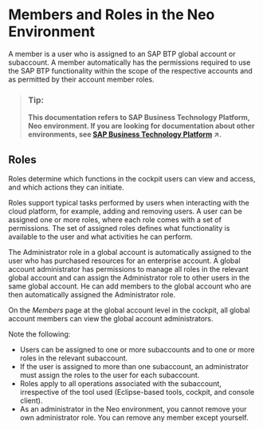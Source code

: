 <!-- loio5414d4e295ef48f88c35de15e6498ede -->

# Members and Roles in the Neo Environment

A member is a user who is assigned to an SAP BTP global account or subaccount. A member automatically has the permissions required to use the SAP BTP functionality within the scope of the respective accounts and as permitted by their account member roles.

> ### Tip:  
> **This documentation refers to SAP Business Technology Platform, Neo environment. If you are looking for documentation about other environments, see [SAP Business Technology Platform](https://help.sap.com/viewer/65de2977205c403bbc107264b8eccf4b/Cloud/en-US/6a2c1ab5a31b4ed9a2ce17a5329e1dd8.html "SAP Business Technology Platform (SAP BTP) is an integrated offering comprised of four technology portfolios: database and data management, application development and integration, analytics, and intelligent technologies. The platform offers users the ability to turn data into business value, compose end-to-end business processes, and build and extend SAP applications quickly.") :arrow_upper_right:.**



<a name="loio5414d4e295ef48f88c35de15e6498ede__section_j4w_qfc_t3b"/>

## Roles

Roles determine which functions in the cockpit users can view and access, and which actions they can initiate.

Roles support typical tasks performed by users when interacting with the cloud platform, for example, adding and removing users. A user can be assigned one or more roles, where each role comes with a set of permissions. The set of assigned roles defines what functionality is available to the user and what activities he can perform.

The Administrator role in a global account is automatically assigned to the user who has purchased resources for an enterprise account. A global account administrator has permissions to manage all roles in the relevant global account and can assign the Administrator role to other users in the same global account. He can add members to the global account who are then automatically assigned the Administrator role.

On the *Members* page at the global account level in the cockpit, all global account members can view the global account administrators.

Note the following:

-   Users can be assigned to one or more subaccounts and to one or more roles in the relevant subaccount.
-   If the user is assigned to more than one subaccount, an administrator must assign the roles to the user for each subaccount.
-   Roles apply to all operations associated with the subaccount, irrespective of the tool used \(Eclipse-based tools, cockpit, and console client\).
-   As an administrator in the Neo environment, you cannot remove your own administrator role. You can remove any member except yourself.

